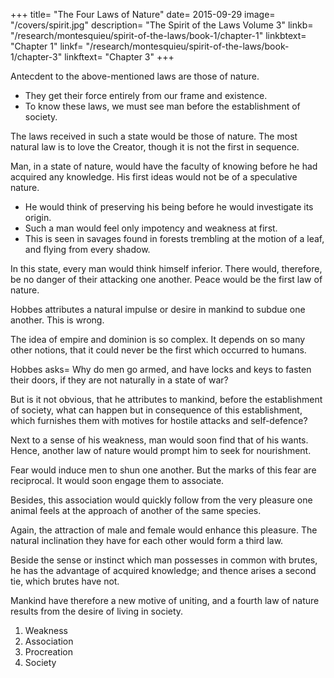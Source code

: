+++
title= "The Four Laws of Nature"
date= 2015-09-29
image= "/covers/spirit.jpg"
description= "The Spirit of the Laws Volume 3"
linkb= "/research/montesquieu/spirit-of-the-laws/book-1/chapter-1"
linkbtext= "Chapter 1"
linkf= "/research/montesquieu/spirit-of-the-laws/book-1/chapter-3"
linkftext= "Chapter 3"
+++

Antecdent to the above-mentioned laws are those of nature.
- They get their force entirely from our frame and existence.
- To know these laws, we must see man before the establishment of society.

The laws received in such a state would be those of nature. The most natural law is to love the Creator, though it is not the first in sequence. 

<!--  which, impressing on our minds the idea of a Creator, inclines us toward him, is the first in importance, though not in order, of natural laws. -->

Man, in a state of nature, would have the faculty of knowing before he had acquired any knowledge. His first ideas would not be of a speculative nature.
- He would think of preserving his being before he would investigate its origin.
- Such a man would feel only impotency and weakness at first.
- This is seen in savages found in forests trembling at the motion of a leaf, and flying from every shadow.

In this state, every man would think himself inferior. There would, therefore, be no danger of their attacking one another. Peace would be the first law of nature.

Hobbes attributes a natural impulse or desire in mankind to subdue one another. This is wrong.

The idea of empire and dominion is so complex. It depends on so many other notions, that it could never be the first which occurred to humans.

Hobbes asks= Why do men go armed, and have locks and keys to fasten their doors, if they are not naturally in a state of war?

But is it not obvious, that he attributes to mankind, before the establishment of society, what can happen but in consequence of this establishment, which furnishes them with motives for hostile attacks and self-defence?

Next to a sense of his weakness, man would soon find that of his wants. Hence, another law of nature would prompt him to seek for nourishment.

Fear would induce men to shun one another. But the marks of this fear are reciprocal. It would soon engage them to associate.

Besides, this association would quickly follow from the very pleasure one animal feels at the approach of another of the same species.

Again, the attraction of male and female would enhance this pleasure. The natural inclination they have for each other would form a third law.

Beside the sense or instinct which man possesses in common with brutes, he has the advantage of acquired knowledge; and thence arises a second tie, which brutes have not.

Mankind have therefore a new motive of uniting, and a fourth law of nature results from the desire of living in society.

1. Weakness
2. Association
3. Procreation
4. Society